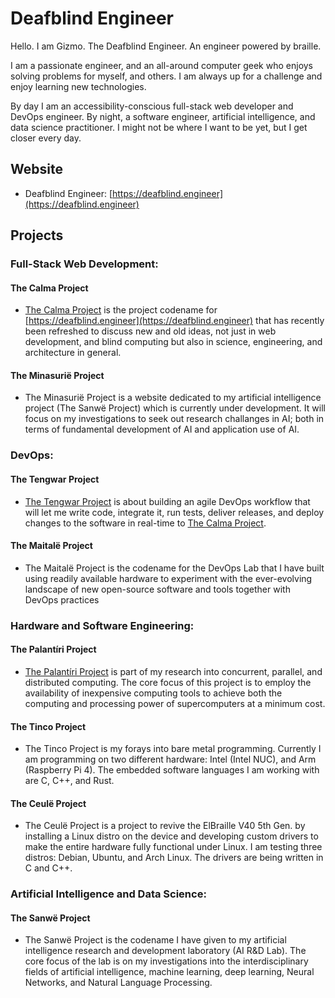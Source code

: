 # Deafblind Engineer

Hello. I am Gizmo. The Deafblind Engineer. An engineer powered by braille.

I am a passionate engineer, and an all-around computer geek who enjoys solving problems for myself, and others. I am always up for a challenge and enjoy learning new technologies.

By day I am an accessibility-conscious full-stack web developer and DevOps engineer. By night, a software engineer, artificial intelligence, and data science practitioner. I might not be where I want to be yet, but I get closer every day.

## Website
* Deafblind Engineer: [https://deafblind.engineer](https://deafblind.engineer)

## Projects

### Full-Stack Web Development:

#### The Calma Project

* [The Calma Project](https://deafblind.engineer/pages/project/the-calma-project) is the project codename for [https://deafblind.engineer](https://deafblind.engineer) that has recently been refreshed to discuss new and old ideas, not just in web development, and blind computing but also in science, engineering, and architecture in general.

#### The Minasurië Project

* The Minasurië Project is a website dedicated to my artificial intelligence project (The Sanwë Project) which is currently under development. It will focus on my investigations to seek out research challanges in AI; both in terms of fundamental development of AI and application use of AI.

### DevOps:

#### The Tengwar Project

* [The Tengwar Project](https://deafblind.engineer/pages/project/the-tengwar-project) is about building an agile DevOps workflow that will let me write code, integrate it, run tests, deliver releases, and deploy changes to the software in real-time to [The Calma Project](https://deafblind.engineer/pages/project/the-calma-project).

#### The Maitalë Project

* The Maitalë Project is the codename for the DevOps Lab that I have built using readily available hardware to experiment with the ever-evolving landscape of new open-source software and tools together with DevOps practices

### Hardware and Software Engineering:

#### The Palantíri Project

* [The Palantíri Project](https://deafblind.engineer/pages/project/the-palantiri-project) is part of my research into concurrent, parallel, and distributed computing. The core focus of this project is to employ the availability of inexpensive computing tools to achieve both the computing and processing power of supercomputers at a minimum cost.

#### The Tinco Project

* The Tinco Project is my forays into bare metal programming. Currently I am programming on two different hardware: Intel (Intel NUC), and Arm (Raspberry Pi 4). The embedded software languages I am working with are C, C++, and Rust.

#### The Ceulë Project

* The Ceulë Project is a project to revive the ElBraille V40 5th Gen. by installing a Linux distro on the device and developing custom drivers to make the entire hardware fully functional under Linux. I am testing three distros: Debian, Ubuntu, and Arch Linux. The drivers are being written in C and C++.

### Artificial Intelligence and Data Science:

#### The Sanwë Project

* The Sanwë Project is the codename I have given to my artificial intelligence research and development laboratory (AI R&D Lab). The core focus of the lab is on my investigations into the interdisciplinary fields of artificial intelligence, machine learning, deep learning, Neural Networks, and Natural Language Processing.
